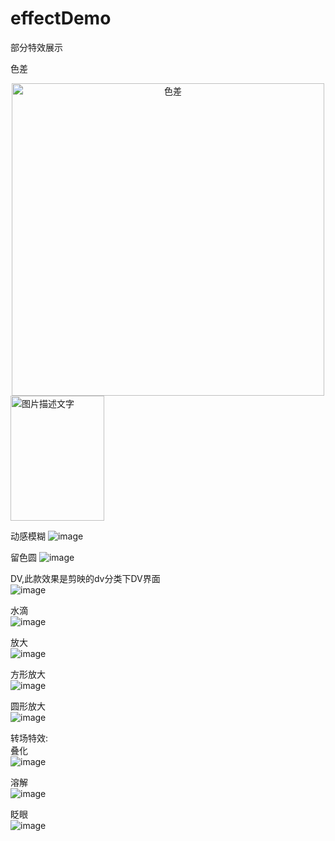 # effectDemo
部分特效展示

色差
<div align=center><img width="500" src="https://github.com/eastnie/effectDemo/blob/main/resource/%E8%89%B2%E5%B7%AE.jpg" alt="色差"/></div>

<img src="https://github.com/eastnie/effectDemo/blob/main/resource/%E8%89%B2%E5%B7%AE.jpg" width="150" height="200" alt="图片描述文字"/>

动感模糊
![image](https://github.com/eastnie/effectDemo/blob/main/resource/4981ca395d6c4cd05fb8058f8ce0088.jpg)

留色圆
![image](https://github.com/eastnie/effectDemo/blob/main/resource/92c64e1810f47b62f0d1cf43ea87c5e.jpg)

DV,此款效果是剪映的dv分类下DV界面  
![image](https://github.com/eastnie/effectDemo/blob/main/resource/q1f2c-758tm.gif)


水滴    
![image](https://github.com/eastnie/effectDemo/blob/main/resource/ripple.gif)

放大  
![image](https://github.com/eastnie/effectDemo/blob/main/resource/large.gif)

方形放大    
![image](https://github.com/eastnie/effectDemo/blob/main/resource/fangLarge.gif)

圆形放大  
![image](https://github.com/eastnie/effectDemo/blob/main/resource/circleLarge.gif)




转场特效:  
叠化  
![image](https://github.com/eastnie/effectDemo/blob/main/resource/%E5%8F%A0%E5%8C%96.gif)

溶解  
![image](https://github.com/eastnie/effectDemo/blob/main/resource/%E6%BA%B6%E8%A7%A3.gif)

眨眼  
![image](https://github.com/eastnie/effectDemo/blob/main/resource/%E7%9C%A8%E7%9C%BC.gif)




